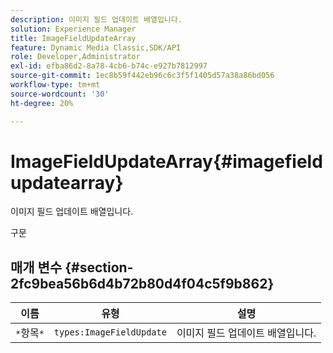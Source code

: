 ```yaml
---
description: 이미지 필드 업데이트 배열입니다.
solution: Experience Manager
title: ImageFieldUpdateArray
feature: Dynamic Media Classic,SDK/API
role: Developer,Administrator
exl-id: efba86d2-8a78-4cb6-b74c-e927b7812997
source-git-commit: 1ec8b59f442eb96c6c3f5f1405d57a38a86bd056
workflow-type: tm+mt
source-wordcount: '30'
ht-degree: 20%

---
```


# ImageFieldUpdateArray{#imagefieldupdatearray}

이미지 필드 업데이트 배열입니다.

구문

## 매개 변수 {#section-2fc9bea56b6d4b72b80d4f04c5f9b862}

| 이름 | 유형 | 설명 |
|---|---|---|
| `*`항목`*` | `types:ImageFieldUpdate` | 이미지 필드 업데이트 배열입니다. |
